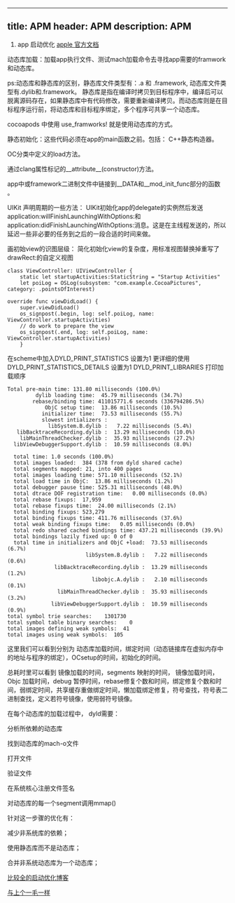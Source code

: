 
---
title:  APM
header: APM
description: APM
---

1. app 启动优化
[apple 官方文档](https://developer.apple.com/documentation/xcode/improving_your_app_s_performance/reducing_your_app_s_launch_time?language=objc)

动态库加载：加载app执行文件、测试mach加载命令去寻找app需要的framwork和动态库。

ps:动态库和静态库的区别，静态库文件类型有：.a 和 .framework, 动态库文件类型有.dylib和.framework。 静态库是指在编译时拷贝到目标程序中，编译后可以脱离源码存在，如果静态库中有代码修改，需要重新编译拷贝。而动态库则是在目标程序运行前，将动态库和目标程序绑定，多个程序可共享一个动态库。

cocoapods 中使用 use_framworks! 就是使用动态库的方式。

静态初始化：这些代码必须在app的main函数之前。包括：
C++静态构造器。

OC分类中定义的load方法。

通过clang属性标记的__attribute__(constructor)方法。

app中或framework二进制文件中链接到__DATA和__mod_init_func部分的函数 。


UIKit 声明周期的一些方法：
UIKit初始化app的delegate的实例然后发送 application:willFinishLaunchingWithOptions:和 application:didFinishLaunchingWithOptions:消息。这是在主线程发送的，所以延迟一些非必要的任务到之后的一段合适的时间来做。

画初始view的识图层级：
简化初始化view的复杂度，用标准视图替换掉重写了drawRect:的自定义视图

    class ViewController: UIViewController {
        static let startupActivities:StaticString = "Startup Activities"
        let poiLog = OSLog(subsystem: "com.example.CocoaPictures", category: .pointsOfInterest)

    override func viewDidLoad() {
        super.viewDidLoad()
        os_signpost(.begin, log: self.poiLog, name: ViewController.startupActivities)
        // do work to prepare the view
        os_signpost(.end, log: self.poiLog, name: ViewController.startupActivities)
        }   

在scheme中加入DYLD_PRINT_STATISTICS 设置为1
更详细的使用DYLD_PRINT_STATISTICS_DETAILS 设置为1
DYLD_PRINT_LIBRARIES 打印加载顺序

    Total pre-main time: 131.80 milliseconds (100.0%)
             dylib loading time:  45.79 milliseconds (34.7%)
            rebase/binding time: 411015771.6 seconds (336794286.5%)
                ObjC setup time:  13.86 milliseconds (10.5%)
               initializer time:  73.53 milliseconds (55.7%)
               slowest intializers :
                 libSystem.B.dylib :   7.22 milliseconds (5.4%)
       libBacktraceRecording.dylib :  13.29 milliseconds (10.0%)
        libMainThreadChecker.dylib :  35.93 milliseconds (27.2%)
      libViewDebuggerSupport.dylib :  10.59 milliseconds (8.0%)

      total time: 1.0 seconds (100.0%)
      total images loaded:  384 (378 from dyld shared cache)
      total segments mapped: 21, into 400 pages
      total images loading time: 571.10 milliseconds (52.1%)
      total load time in ObjC:  13.86 milliseconds (1.2%)
      total debugger pause time: 525.31 milliseconds (48.0%)
      total dtrace DOF registration time:   0.00 milliseconds (0.0%)
      total rebase fixups:  17,959
      total rebase fixups time:  24.00 milliseconds (2.1%)
      total binding fixups: 523,279
      total binding fixups time: 411.76 milliseconds (37.6%)
      total weak binding fixups time:   0.05 milliseconds (0.0%)
      total redo shared cached bindings time: 437.21 milliseconds (39.9%)
      total bindings lazily fixed up: 0 of 0
      total time in initializers and ObjC +load:  73.53 milliseconds (6.7%)
                             libSystem.B.dylib :   7.22 milliseconds (0.6%)
                   libBacktraceRecording.dylib :  13.29 milliseconds (1.2%)
                               libobjc.A.dylib :   2.10 milliseconds (0.1%)
                    libMainThreadChecker.dylib :  35.93 milliseconds (3.2%)
                  libViewDebuggerSupport.dylib :  10.59 milliseconds (0.9%)
    total symbol trie searches:    1301730
    total symbol table binary searches:    0
    total images defining weak symbols:  41
    total images using weak symbols:  105

这里我们可以看到分别为 动态库加载时间，绑定时间（动态链接库在虚拟内存中的地址与程序的绑定），OCsetup的时间，初始化的时间。

总耗时里可以看到 镜像加载的时间，segments 映射的时间， 镜像加载时间，Objc 加载时间，debug 暂停时间，rebase修复个数和时间，绑定修复个数和时间，弱绑定时间，共享缓存重做绑定时间，懒加载绑定修复，符号查找，符号表二进制查找，定义若符号镜像，使用弱符号镜像。


在每个动态库的加载过程中， dyld需要：

分析所依赖的动态库

找到动态库的mach-o文件

打开文件

验证文件

在系统核心注册文件签名

对动态库的每一个segment调用mmap()



针对这一步骤的优化有：

减少非系统库的依赖；

使用静态库而不是动态库；

合并非系统动态库为一个动态库；

[比较全的启动优化博客](https://blog.csdn.net/olsQ93038o99S/article/details/81518485)

[与上个一毛一样](http://www.cocoachina.com/articles/24423)
